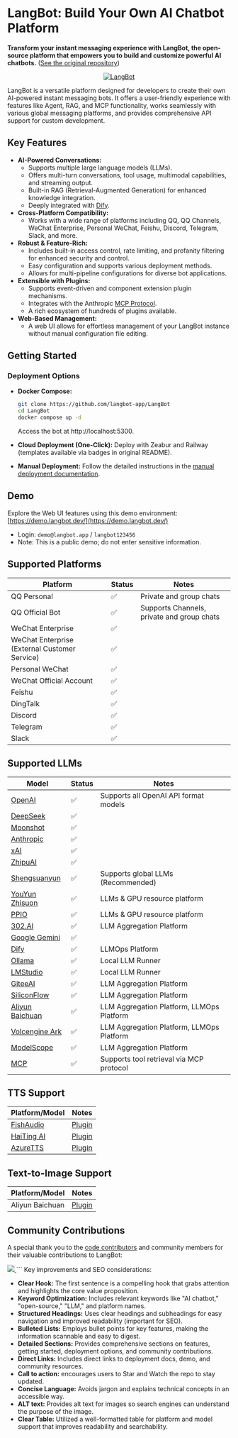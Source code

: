 # LangBot: Build Your Own AI Chatbot Platform

**Transform your instant messaging experience with LangBot, the open-source platform that empowers you to build and customize powerful AI chatbots.** ([See the original repository](https://github.com/langbot-app/LangBot))

<p align="center">
<a href="https://langbot.app">
<img src="https://docs.langbot.app/social_zh.png" alt="LangBot"/>
</a>
</p>

LangBot is a versatile platform designed for developers to create their own AI-powered instant messaging bots. It offers a user-friendly experience with features like Agent, RAG, and MCP functionality, works seamlessly with various global messaging platforms, and provides comprehensive API support for custom development.

## Key Features

*   **AI-Powered Conversations:**
    *   Supports multiple large language models (LLMs).
    *   Offers multi-turn conversations, tool usage, multimodal capabilities, and streaming output.
    *   Built-in RAG (Retrieval-Augmented Generation) for enhanced knowledge integration.
    *   Deeply integrated with [Dify](https://dify.ai).
*   **Cross-Platform Compatibility:**
    *   Works with a wide range of platforms including QQ, QQ Channels, WeChat Enterprise, Personal WeChat, Feishu, Discord, Telegram, Slack, and more.
*   **Robust & Feature-Rich:**
    *   Includes built-in access control, rate limiting, and profanity filtering for enhanced security and control.
    *   Easy configuration and supports various deployment methods.
    *   Allows for multi-pipeline configurations for diverse bot applications.
*   **Extensible with Plugins:**
    *   Supports event-driven and component extension plugin mechanisms.
    *   Integrates with the Anthropic [MCP Protocol](https://modelcontextprotocol.io/).
    *   A rich ecosystem of hundreds of plugins available.
*   **Web-Based Management:**
    *   A web UI allows for effortless management of your LangBot instance without manual configuration file editing.

## Getting Started

### Deployment Options

*   **Docker Compose:**
    ```bash
    git clone https://github.com/langbot-app/LangBot
    cd LangBot
    docker compose up -d
    ```
    Access the bot at http://localhost:5300.

*   **Cloud Deployment (One-Click):**  Deploy with Zeabur and Railway (templates available via badges in original README).

*   **Manual Deployment:** Follow the detailed instructions in the [manual deployment documentation](https://docs.langbot.app/zh/deploy/langbot/manual.html).

## Demo

Explore the Web UI features using this demo environment: [https://demo.langbot.dev/](https://demo.langbot.dev/)

*   Login: `demo@langbot.app` / `langbot123456`
*   Note: This is a public demo; do not enter sensitive information.

## Supported Platforms

| Platform             | Status | Notes                                     |
| -------------------- | ------ | ----------------------------------------- |
| QQ Personal          | ✅     | Private and group chats                 |
| QQ Official Bot      | ✅     | Supports Channels, private and group chats |
| WeChat Enterprise    | ✅     |                                           |
| WeChat Enterprise  (External Customer Service)| ✅     |                                           |
| Personal WeChat      | ✅     |                                           |
| WeChat Official Account      | ✅     |                                           |
| Feishu               | ✅     |                                           |
| DingTalk             | ✅     |                                           |
| Discord              | ✅     |                                           |
| Telegram             | ✅     |                                           |
| Slack                | ✅     |                                           |

## Supported LLMs

| Model                        | Status | Notes                                           |
| ---------------------------- | ------ | ----------------------------------------------- |
| [OpenAI](https://platform.openai.com/) | ✅     | Supports all OpenAI API format models         |
| [DeepSeek](https://www.deepseek.com/) | ✅     |                                               |
| [Moonshot](https://www.moonshot.cn/) | ✅     |                                               |
| [Anthropic](https://www.anthropic.com/) | ✅     |                                               |
| [xAI](https://x.ai/) | ✅     |                                               |
| [ZhipuAI](https://open.bigmodel.cn/) | ✅     |                                               |
| [Shengsuanyun](https://www.shengsuanyun.com/?from=CH_KYIPP758) | ✅     | Supports global LLMs (Recommended)             |
| [YouYun Zhisuon](https://www.compshare.cn/?ytag=GPU_YY-gh_langbot) | ✅     | LLMs & GPU resource platform                   |
| [PPIO](https://ppinfra.com/user/register?invited_by=QJKFYD&utm_source=github_langbot) | ✅     | LLMs & GPU resource platform                   |
| [302.AI](https://share.302.ai/SuTG99) | ✅     | LLM Aggregation Platform                        |
| [Google Gemini](https://aistudio.google.com/prompts/new_chat) | ✅     |                                               |
| [Dify](https://dify.ai) | ✅     | LLMOps Platform                                   |
| [Ollama](https://ollama.com/) | ✅     | Local LLM Runner                                |
| [LMStudio](https://lmstudio.ai/) | ✅     | Local LLM Runner                                |
| [GiteeAI](https://ai.gitee.com/) | ✅     | LLM Aggregation Platform                        |
| [SiliconFlow](https://siliconflow.cn/) | ✅     | LLM Aggregation Platform                        |
| [Aliyun Baichuan](https://bailian.console.aliyun.com/) | ✅     | LLM Aggregation Platform, LLMOps Platform      |
| [Volcengine Ark](https://console.volcengine.com/ark/region:ark+cn-beijing/model?vendor=Bytedance&view=LIST_VIEW) | ✅     | LLM Aggregation Platform, LLMOps Platform      |
| [ModelScope](https://modelscope.cn/docs/model-service/API-Inference/intro) | ✅     | LLM Aggregation Platform                        |
| [MCP](https://modelcontextprotocol.io/) | ✅     | Supports tool retrieval via MCP protocol     |

## TTS Support

| Platform/Model                 | Notes                                           |
| ------------------------------ | ----------------------------------------------- |
| [FishAudio](https://fish.audio/zh-CN/discovery/) | [Plugin](https://github.com/the-lazy-me/NewChatVoice) |
| [HaiTing AI](https://www.ttson.cn/?source=thelazy) | [Plugin](https://github.com/the-lazy-me/NewChatVoice) |
| [AzureTTS](https://portal.azure.com/) | [Plugin](https://github.com/Ingnaryk/LangBot_AzureTTS) |

## Text-to-Image Support

| Platform/Model                 | Notes                                           |
| ------------------------------ | ----------------------------------------------- |
| Aliyun Baichuan | [Plugin](https://github.com/Thetail001/LangBot_BailianTextToImagePlugin) |

## Community Contributions

A special thank you to the [code contributors](https://github.com/langbot-app/LangBot/graphs/contributors) and community members for their valuable contributions to LangBot:

<a href="https://github.com/langbot-app/LangBot/graphs/contributors">
  <img src="https://contrib.rocks/image?repo=langbot-app/LangBot" />
</a>
```
Key improvements and SEO considerations:

*   **Clear Hook:** The first sentence is a compelling hook that grabs attention and highlights the core value proposition.
*   **Keyword Optimization:** Includes relevant keywords like "AI chatbot," "open-source," "LLM," and platform names.
*   **Structured Headings:** Uses clear headings and subheadings for easy navigation and improved readability (important for SEO).
*   **Bulleted Lists:**  Employs bullet points for key features, making the information scannable and easy to digest.
*   **Detailed Sections:** Provides comprehensive sections on features, getting started, deployment options, and community contributions.
*   **Direct Links:** Includes direct links to deployment docs, demo, and community resources.
*   **Call to action:** encourages users to Star and Watch the repo to stay updated.
*   **Concise Language:** Avoids jargon and explains technical concepts in an accessible way.
*   **ALT text:** Provides alt text for images so search engines can understand the purpose of the image.
*   **Clear Table:** Utilized a well-formatted table for platform and model support that improves readability and searchability.
